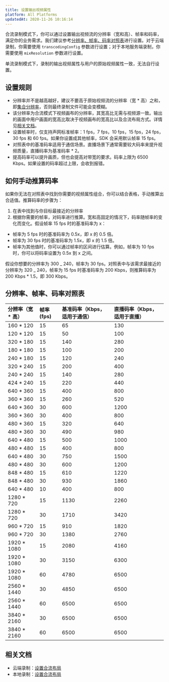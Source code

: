 ```yaml
---
title: 设置输出视频属性
platform: All Platforms
updatedAt: 2020-11-26 10:16:14
---
```


合流录制模式下，你可以通过设置输出视频流的分辨率（宽和高）、帧率和码率，满足你的业务需求。我们建议参考[分辨率、帧率、码率对照表](#profile_table)进行设置。对于云端录制，你需要使用 `transcodingConfig` 参数进行设置；对于本地服务端录制，你需要使用 `mixResolution` 参数进行设置。

<div class="alert note">单流录制模式下，录制的输出视频属性与用户的原始视频属性一致，无法自行设置。</div>

## 设置规则

- 分辨率并不是越高越好，建议不要高于原始视频流的分辨率（宽 \* 高）之和，即[集合分辨率](https://docs.agora.io/cn/faq/cloud_recording_billing)，否则最终录制文件可能会变模糊。
- 该分辨率为合流模式下视频画布的分辨率，其宽高比无需与视频源一致。输出的画面中用户画面的宽高比取决于视频画布的宽高比以及合流布局方式。详情见[相关文档](#relateddocs)。
- 设置帧率时，仅支持声网标准帧率：1 fps，7 fps，10 fps，15 fps，24 fps，30 fps 和 60 fps。如果你设置成其他帧率，SDK 会采用默认帧率 15 fps。
- 对照表中的基准码率适用于通信场景。直播场景下通常需要较大码率来提升视频质量，直播码率为基准码率 \* 2。
- 提高码率可以提升画质，但也会提高对带宽的要求。码率上限为 6500 Kbps。如果设置的码率超过上限，会收到报错。

## 如何手动推算码率

如果你无法在对照表中找到你需要的视频属性组合，你可以结合表格，手动推算出合适值。推算码率的步骤为：

1. 在表中找到与你目标最接近的分辨率
2. 根据你需要的帧率，对码率进行推算。宽和高固定的情况下，码率随帧率的变化而变化。假设帧率 15 fps 时的基准码率为 x：

- 帧率为 5 fps 时的基准码率为 0.5x，即 x 的 0.5 倍。
- 帧率为 30 fps 时的基准码率为 1.5x，即 x 的 1.5 倍。
- 帧率为其他值时，你可以通过帧率的区间进行估算。例如，帧率为 10 fps 时，你可以将码率设置为 0.5x 到 x 之间。

假设你想要的分辨率为 300 _ 240，帧率为 30 fps。对照表中与该需求最接近的分辨率为 320 _ 240，帧率为 15 fps 时基准码率为 200 Kbps，则推算码率为 200 Kbps \* 1.5，即 300 Kbps。

## 分辨率、帧率、码率对照表

| 分辨率（宽 \* 高） | 帧率 (fps) | 基准码率（Kbps，适用于通信） | 直播码率（Kbps，适用于直播） |
| :----------------- | :--------- | :--------------------------- | :--------------------------- |
| 160 \* 120         | 15         | 65                           | 130                          |
| 120 \* 120         | 15         | 50                           | 100                          |
| 320 \* 180         | 15         | 140                          | 280                          |
| 180 \* 180         | 15         | 100                          | 200                          |
| 240 \* 180         | 15         | 120                          | 240                          |
| 320 \* 240         | 15         | 200                          | 400                          |
| 240 \* 240         | 15         | 140                          | 280                          |
| 424 \* 240         | 15         | 220                          | 440                          |
| 640 \* 360         | 15         | 400                          | 800                          |
| 360 \* 360         | 15         | 260                          | 520                          |
| 640 \* 360         | 30         | 600                          | 1200                         |
| 360 \* 360         | 30         | 400                          | 800                          |
| 480 \* 360         | 15         | 320                          | 640                          |
| 480 \* 360         | 30         | 490                          | 980                          |
| 640 \* 480         | 15         | 500                          | 1000                         |
| 480 \* 480         | 15         | 400                          | 800                          |
| 640 \* 480         | 30         | 750                          | 1500                         |
| 480 \* 480         | 30         | 600                          | 1200                         |
| 848 \* 480         | 15         | 610                          | 1220                         |
| 848 \* 480         | 30         | 930                          | 1860                         |
| 640 \* 480         | 10         | 400                          | 800                          |
| 1280 \* 720        | 15         | 1130                         | 2260                         |
| 1280 \* 720        | 30         | 1710                         | 3420                         |
| 960 \* 720         | 15         | 910                          | 1820                         |
| 960 \* 720         | 30         | 1380                         | 2760                         |
| 1920 \* 1080       | 15         | 2080                         | 4160                         |
| 1920 \* 1080       | 30         | 3150                         | 6300                         |
| 1920 \* 1080       | 60         | 4780                         | 6500                         |
| 2560 \* 1440       | 30         | 4850                         | 6500                         |
| 2560 \* 1440       | 60         | 6500                         | 6500                         |
| 3840 \* 2160       | 30         | 6500                         | 6500                         |
| 3840 \* 2160       | 60         | 6500                         | 6500                         |

## 相关文档

- 云端录制：[设置合流布局](https://docs.agora.io/cn/cloud-recording/cloud_recording_layout?platform=Linux)
- 本地录制：[设置合流布局](https://docs.agora.io/cn/Recording/recording_layout?platform=Linux)

